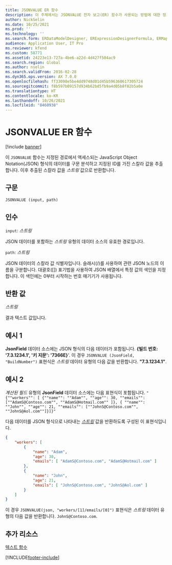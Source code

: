 ```yaml
---
title: JSONVALUE ER 함수
description: 이 주제에서는 JSONVALUE 전자 보고(ER) 함수가 사용되는 방법에 대한 정보를 제공합니다.
author: NickSelin
ms.date: 10/25/2021
ms.prod: ''
ms.technology: ''
ms.search.form: ERDataModelDesigner, ERExpressionDesignerFormula, ERMappedFormatDesigner, ERModelMappingDesigner
audience: Application User, IT Pro
ms.reviewer: kfend
ms.custom: 58771
ms.assetid: 24223e13-727a-4be6-a22d-4d427f504ac9
ms.search.region: Global
ms.author: nselin
ms.search.validFrom: 2016-02-28
ms.dyn365.ops.version: AX 7.0.0
ms.openlocfilehash: ff33098e5be4dd9748d01d45b596360617305724
ms.sourcegitcommit: f8b597b09157d934b62bd5fb9a4d05b8f82b5a0e
ms.translationtype: HT
ms.contentlocale: ko-KR
ms.lasthandoff: 10/26/2021
ms.locfileid: "8460938"
---
```

# <a name="jsonvalue-er-function"></a>JSONVALUE ER 함수

[!include [banner](../includes/banner.md)]

이 `JSONVALUE` 함수는 지정된 경로에서 액세스되는 JavaScript Object Notation(JSON) 형식의 데이터를 구문 분석하고 지정된 ID를 가진 스칼라 값을 추출합니다. 이후 추출된 스칼라 값을 *스트링* 값으로 반환합니다.

## <a name="syntax"></a>구문

```vb
JSONVALUE (input, path)
```

## <a name="arguments"></a>인수

`input`: *스트링*

JSON 데이터를 포함하는 *스트링* 유형의 데이터 소스의 유효한 경로입니다.

`path`: *스트링*

JSON 데이터의 스칼라 값 식별자입니다. 슬래시(/)를 사용하여 관련 JSON 노드의 이름을 구분합니다. 대괄호(\[\]) 표기법을 사용하여 JSON 배열에서 특정 값의 색인을 지정합니다. 이 색인에는 0부터 시작하는 번호 매기기가 사용됩니다.

## <a name="return-values"></a>반환 값

*스트링*

결과 텍스트 값입니다.

## <a name="example-1"></a>예시 1

**JsonField** 데이터 소스에는 JSON 형식의 다음 데이터가 포함됩니다. **{빌드 번호: '7.3.1234.1', '키 지문': '7366E}**'. 이 경우 `JSONVALUE (JsonField, "BuildNumber")` 표현식은 *스트링* 데이터 유형의 다음 값을 반환합니다. **"7.3.1234.1"**.

## <a name="example-2"></a>예시 2

*계산된 필드* 유형의 **JsonField** 데이터 소스에는 다음 표현식이 포함됩니다. `"{""workers"": [ {""name"": ""Adam"", ""age"": 30, ""emails"": [""AdamS@Contoso.com"", ""AdamS@Hotmail.com"" ]}, { ""name"": ""John"", ""age"": 21, ""emails"": [""JohnS@Contoso.com"", ""JohnS@Aol.com""]}]}"`

다음 데이터를 JSON 형식으로 나타내는 [*스트링*](er-formula-supported-data-types-primitive.md#string) 값을 반환하도록 구성된 이 표현식입니다.

```json
{
    "workers": [
        {
            "name": "Adam",
            "age": 30,
            "emails": [ "AdamS@Contoso.com", "AdamS@Hotmail.com" ]
        },
        {
            "name": "John",
            "age": 21,
            "emails": [ "JohnS@Contoso.com", "JohnS@Aol.com" ]
        }
    ]
}
```

이 경우 `JSONVALUE(json, "workers/[1]/emails/[0]")` 표현식은 *스트링* 데이터 유형의 다음 값을 반환합니다. `JohnS@Contoso.com`.

## <a name="additional-resources"></a>추가 리소스

[텍스트 함수](er-functions-category-text.md)

[!INCLUDE[footer-include](../../../includes/footer-banner.md)]
